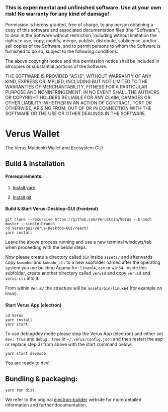 ### This is experimental and unfinished software. Use at your own risk! No warranty for any kind of damage!

Permission is hereby granted, free of charge, to any person obtaining a copy of this software and associated documentation files (the "Software"), to deal in the Software without restriction, including without limitation the rights to use, copy, modify, merge, publish, distribute, sublicense, and/or sell copies of the Software, and to permit persons to whom the Software is furnished to do so, subject to the following conditions:

The above copyright notice and this permission notice shall be included in all copies or substantial portions of the Software.

THE SOFTWARE IS PROVIDED "AS IS", WITHOUT WARRANTY OF ANY KIND, EXPRESS OR IMPLIED, INCLUDING BUT NOT LIMITED TO THE WARRANTIES OF MERCHANTABILITY, FITNESS FOR A PARTICULAR PURPOSE AND NONINFRINGEMENT. IN NO EVENT SHALL THE AUTHORS OR COPYRIGHT HOLDERS BE LIABLE FOR ANY CLAIM, DAMAGES OR OTHER LIABILITY, WHETHER IN AN ACTION OF CONTRACT, TORT OR OTHERWISE, ARISING FROM, OUT OF OR IN CONNECTION WITH THE SOFTWARE OR THE USE OR OTHER DEALINGS IN THE SOFTWARE.

# Verus Wallet
The Verus Multicoin Wallet and Ecosystem GUI

## Build & Installation

#### Prerequirements:

1) [Install yarn](https://yarnpkg.com/)

2) [Install git](https://git-scm.com/)


#### Build & Start Verus-Desktop-GUI (frontend)

```shell
git clone --recursive https://github.com/VerusCoin/Verus --branch master --single-branch
cd Verus/gui/Verus-Desktop-GUI/react/
yarn install 
```
Leave the above process running and use a new terminal windows/tab when proceeding with the below steps.

Now please create a directory called `bin` inside `assets/` and afterwards copy `komodod` and `komodo-cli` to a new subfolder named after the operating system you are building Agama for: `linux64`, `osx` or `win64`. Inside this subfolder, create another directory called `verusd`
and copy `verusd` and `verus-cli` into it.

From within `Verus/` the structure will be `assets/bin/linux64` (for example on linux).


#### Start Verus App (electron)

```shell
cd Verus
yarn install
yarn start
```
To use debug/dev mode please stop the Verus App (electron) and either set `dev: true` and `debug: true` in `~/.verus/config.json` and then restart the app or replace step 3) from above with the start command below:

```shell
yarn start devmode
```

You are ready to dev!


## Bundling & packaging:

```shell
yarn run dist
```
We refer to the original [electron-builder](https://www.electron.build) website for more detailed information and further documentation.


